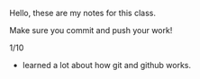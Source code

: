 Hello, these are my notes for this class.

Make sure you commit and push your work!

1/10
- learned a lot about how git and github works. 
